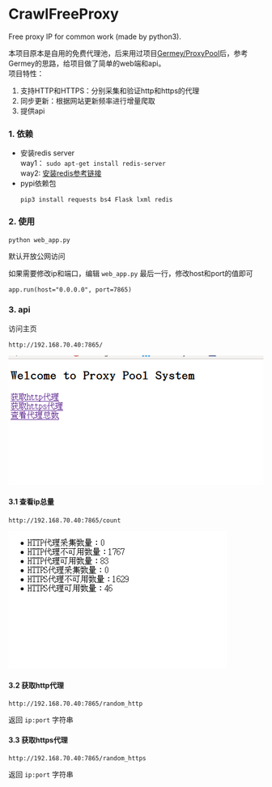 # CrawlFreeProxy
Free proxy IP for common work (made by python3).

本项目原本是自用的免费代理池，后来用过项目[Germey/ProxyPool](https://github.com/Germey/ProxyPool)后，参考Germey的思路，给项目做了简单的web端和api。  
项目特性：
1. 支持HTTP和HTTPS：分别采集和验证http和https的代理
2. 同步更新：根据网站更新频率进行增量爬取
3. 提供api

### 1. 依赖
- 安装redis server  
    way1： `sudo apt-get install redis-server`  
    way2: [安装redis参考链接](https://www.digitalocean.com/community/tutorials/how-to-install-and-configure-redis-on-ubuntu-16-04)
- pypi依赖包
    ```
    pip3 install requests bs4 Flask lxml redis
    ```

### 2. 使用
```
python web_app.py
```
默认开放公网访问

如果需要修改ip和端口，编辑 `web_app.py` 最后一行，修改host和port的值即可
```
app.run(host="0.0.0.0", port=7865)
```

### 3. api
访问主页
```
http://192.168.70.40:7865/
```
![代理系统首页](./img/1-index.png)
#### 3.1 查看ip总量
```
http://192.168.70.40:7865/count
```
![查看代理总数](./img/2-list.png)
#### 3.2 获取http代理
```
http://192.168.70.40:7865/random_http
```
返回 `ip:port` 字符串
#### 3.3 获取https代理
```
http://192.168.70.40:7865/random_https
```
返回 `ip:port` 字符串